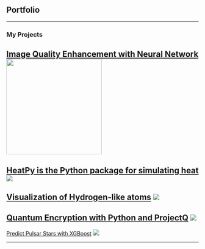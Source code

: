 ## Portfolio

---

### My Projects

[Image Quality Enhancement with Neural Network ](https://github.com/marianna13/Notebooks/blob/master/CNN%20Improve%20Image%20Quality.ipynb)
<img src="images/CNN.jpg" width="250" height="250" />
---
[HeatPy is the Python package for simulating heat](https://github.com/marianna13/heatpy)
<img src="images/dummy_thumbnail.jpg?raw=false"/>
---
[Visualization of Hydrogen-like atoms](https://github.com/marianna13/Notebooks/blob/master/Hydrogen.ipynb)
<img src="images/dummy_thumbnail.jpg?raw=true"/>
---
[Quantum Encryption with Python and ProjectQ](https://github.com/marianna13/Notebooks/blob/master/Quantum_Encryption.ipynb)
<img src="images/dummy_thumbnail.jpg?raw=true"/>
---

[Predict Pulsar Stars with XGBoost](https://github.com/marianna13/Notebooks/blob/master/Quantum_Encryption.ipynb)
<img src="images/dummy_thumbnail.jpg?raw=true"/>




---


